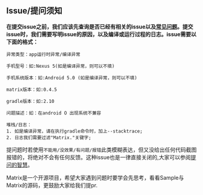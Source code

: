 ## Issue/提问须知
**在提交issue之前，我们应该先查询是否已经有相关的issue以及[常见问题](https://github.com/tencent/matrix/wiki/Matrix-%E5%B8%B8%E8%A7%81%E9%97%AE%E9%A2%98)。提交issue时，我们需要写明issue的原因，以及编译或运行过程的日志。issue需要以下面的格式：**

```
异常类型：app运行时异常/编译异常

手机型号：如:Nexus 5(如是编译异常，则可以不填)

手机系统版本：如:Android 5.0 (如是编译异常，则可以不填)

matrix版本：如:0.4.5

gradle版本：如:2.10

问题描述：如：在android O 出现系统不兼容 

堆栈/日志：
1. 如是编译异常，请在执行gradle命令时，加上--stacktrace;
2. 日志我们需要过滤"Matrix."关键字;
```

提问题时若使用`不能用/没效果/有问题/报错`此类模糊表达，但又没给出任何代码截图报错的，将绝对不会有任何反馈。这种issue也是一律直接关闭的,大家可以参阅[提问的智慧](https://github.com/tvvocold/How-To-Ask-Questions-The-Smart-Way)。

Matrix是一个开源项目，希望大家遇到问题时要学会先思考，看看Sample与Matrix的源码，更鼓励大家给我们提pr.
